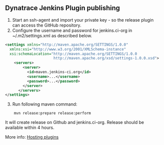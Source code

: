 Dynatrace Jenkins Plugin publishing
-----------------------------------
1. Start an ssh-agent and import your private key - so the release plugin can access the GitHub repository.
2. Configure the username and password for jenkins.ci-org in ~/.m2/settings.xml as described below.
```xml
<settings xmlns="http://maven.apache.org/SETTINGS/1.0.0"
  xmlns:xsi="http://www.w3.org/2001/XMLSchema-instance"
  xsi:schemaLocation="http://maven.apache.org/SETTINGS/1.0.0
                      http://maven.apache.org/xsd/settings-1.0.0.xsd">
    <servers>
        <server>
          <id>maven.jenkins-ci.org</id>
          <username>...</username>
          <password>...</password>
        </server>
      </servers>
</settings>
```
3. Run following maven command:
```
    mvn release:prepare release:perform
```

It will create release on Github and jenkins.ci-org. Release should be available within 4 hours.

More info: <a href="https://wiki.jenkins.io/display/JENKINS/Hosting+Plugins">Hosting plugins</a>